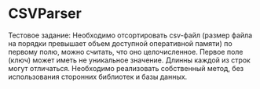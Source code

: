 # CSVParser
Тестовое задание:
 Необходимо отсортировать csv-файл (размер файла на порядки превышает объем доступной оперативной памяти) по первому полю, можно считать, что оно целочисленное. Первое поле (ключ) может иметь не уникальное значение. Длинны каждой из строк могут отличаться.
 Необходимо реализовать собственный метод, без использования сторонних библиотек и базы данных.
